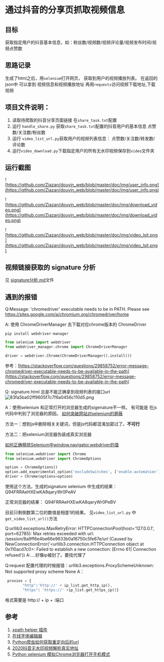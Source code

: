 <!--
 * @Author: your name
 * @Date: 2020-05-03 18:04:10
 * @LastEditTime: 2020-05-10 00:25:02
 * @LastEditors: Please set LastEditors
 * @Description: In User Settings Edit
 * @FilePath: /python/douyin_web/README.md
 -->

# 通过抖音的分享页抓取视频信息

## 目标
获取指定用户的抖音基本信息，如：粉丝数/视频数/视频评论量/视频发布时间/视频点赞数

## 思路记录
 生成了html之后，用`selenium`打开网页，
 获取到用户的视频播放列表。
 在返回的json中 可以拿到 视频信息和视频播放地址
 再用`requests`访问视频下载地址,下载视频

## 项目文件说明：
1. 读取待爬取的抖音分享页面链接 在`share_task.txt`配置
2. 运行 `handle_share.py` 获取`share_task.txt`配置的抖音用户的基本信息 点赞数/关注数/粉丝数
3. 运行 `video_list_url.py`获取用户的视频列表信息： 点赞数/关注数/转发数/评论数
4. 运行`video_download.py`下载指定用户的所有无水印视频保存到`video`文件夹


## 运行截图
![https://github.com/Ziazan/douyin_web/blob/master/doc/img/user_info.png](https://github.com/Ziazan/douyin_web/blob/master/doc/img/user_info.png)

![https://github.com/Ziazan/douyin_web/blob/master/doc/img/download_video.png](https://github.com/Ziazan/douyin_web/blob/master/doc/img/download_video.png)

![https://github.com/Ziazan/douyin_web/blob/master/doc/img/video_lsit.png](https://github.com/Ziazan/douyin_web/blob/master/doc/img/video_lsit.png)


## 视频链接获取的 signature 分析
见 [signature分析.md](https://github.com/Ziazan/douyin_web/blob/master/doc/signature%E5%88%86%E6%9E%90.md)文件

## 遇到的报错
Q:Message: 'chromedriver' executable needs to be in PATH. Please see https://sites.google.com/a/chromium.org/chromedriver/home

A:
使用 ChromeDriverManager 去下载对应chrome版本的 ChromeDriver
```
pip install webdriver-manager
```
```python
from selenium import webdriver
from webdriver_manager.chrome import ChromeDriverManager

driver = webdriver.Chrome(ChromeDriverManager().install())

```

参考：[https://stackoverflow.com/questions/29858752/error-message-chromedriver-executable-needs-to-be-available-in-the-path](https://stackoverflow.com/questions/29858752/error-message-chromedriver-executable-needs-to-be-available-in-the-path)

Q: signature.html 总是不能正确拿到视频列表的接口url 
![83fa5ba02ff9605f7c7f6a0456c110d5.png](evernotecid://B320FA25-DFE8-4652-9EC4-604A2A34E511/appyinxiangcom/1540789/ENResource/p3102)

A：使用selenium 和正常打开的浏览器生成的sigenature不一样。 有可能是 在js代码中判别了浏览器的原因。
[如何突破网站对selenium的屏蔽](https://blog.csdn.net/clf63082/article/details/100223126?utm_medium=distribute.pc_relevant.none-task-blog-BlogCommendFromBaidu-2&depth_1-utm_source=distribute.pc_relevant.none-task-blog-BlogCommendFromBaidu-2)

方法一：想到js中删除相关关键词，但是js代码都混淆加密过了。**不可行**

方法二：把selenium浏览器伪装成真实浏览器

[如何正确移除Selenium中window.navigator.webdriver的值](https://cloud.tencent.com/developer/article/1397806)

```python
from selenium.webdriver import Chrome
from selenium.webdriver import ChromeOptions

option = ChromeOptions()
option.add_experimental_option('excludeSwitches', ['enable-automation'])
driver = Chrome(options=option)
```
使用这个方法，生成的signature
selenium 中生成的结果：
Q94FRRAeHXEwKA8qaryWr0PeAV

正常浏览器的结果：
Q94FRRAeHXEwKA8qaryWr0PeBV

目前只剩倒数第二位的数值是相差1的结果。
见`video_list_url.py` 中`get_video_list_url()`方法

Q:urllib3.exceptions.MaxRetryError: HTTPConnectionPool(host='127.0.0.1', port=62785): Max retries exceeded with url: /session/8a9ff6e4be66e9833b0a16750c5fe67e/url (Caused by NewConnectionError('<urllib3.connection.HTTPConnection object at 0x110acd7c0>: Failed to establish a new connection: [Errno 61] Connection refused'))
A:....好像ip被封了。要找代理了

Q:request 配置代理的时候报错：urllib3.exceptions.ProxySchemeUnknown: Not supported proxy scheme None
A：
```python
 proxies = { 
        "http":'http://' + ip_list.get_http_ip(),
        "https": 'https://' +ip_list.get_https_ip()}
```
格式需要是 http:// + ip + :端口

## 参考
1. [xpath helper 插件](https://blog.csdn.net/love666666shen/article/details/72613143)
2. [在线字体编辑器](https://kekee000.github.io/fonteditor/)
3. [Python爬虫如何获取重定向后的url](https://blog.csdn.net/lclfeng/article/details/88647616)
4. [2020抖音无水印视频解析真实地址](https://blog.csdn.net/qq_36737934/article/details/104127835)
5. [Python selenium 模拟Chrome浏览器打开手机模式](https://www.cnblogs.com/yiwenrong/p/12664414.html)